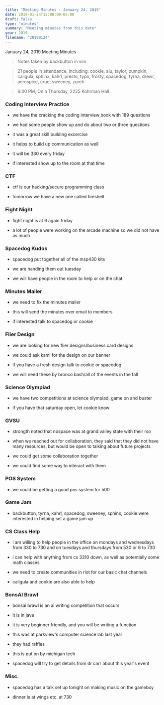```yaml
---
title: "Meeting Minutes - January 24, 2019"
date: 2019-01-24T12:00:00-05:00
draft: false
type: "minutes"
summary: "Meeting minutes from this date"
year: 2019
filename: "20190124"
---
```


January 24, 2019 Meeting Minutes
> Notes taken by backbutton in vim

> 21 people in attendance, including: cookie, alu, taylor, pumpkin, caligula, sphinx, kahrl, presto, typo, frosty, spacedog, tyrna, drewr, aerospice, crue, sweeney, zurek





> 6:00 PM, On a Thursday, 2225 Kohrman Hall

### Coding Interview Practice

* we have the cracking the coding interview book with 189 questions

* we had some people show up and do about two or three questions

* it was a great skill building excercise

* it helps to build up communication as well

* it will be 330 every friday

* if interested show up to the room at that time

### CTF

* ctf is our hacking/secure programming class

* tomorrow we have a new one called fireshell

### Fight Night

* fight night is at 6 again friday

* a lot of people were working on the arcade machine so we did not have as much

### Spacedog Kudos

* spacedog put together all of the msp430 kits

* we are handing them out tuesday

* we will have people in the room to help or on the chat

### Minutes Mailer

* we need to fix the minutes mailer

* this will send the minutes over email to members

* if interested talk to spacedog or cookie

### Flier Design

* we are looking for new flier designs/business card designs

* we could ask kami for the design on our banner

* if you have a fresh design talk to cookie or spacedog

* we will need these by bronco bash/all of the events in the fall

### Science Olympiad

* we have two competitions at science olympiad, game on and buster

* if you have that saturday open, let cookie know

### GVSU

* strongth noted that nospace was at grand valley state with their rso

* when we reached out for collaboration, they said that they did not have many resources, but would be open to talking about future projects

* we could get some collaboration together

* we could find some way to interact with them

### POS System

* we could be getting a good pos system for 500

### Game Jam

* backbutton, tyrna, kahrl, spacedog, sweeney, sphinx, cookie were interested in helping set a game jam up

### CS Class Help

* i am willing to help people in the office on mondays and wednesdays from 330 to 730 and on tuesdays and thursdays from 530 or 6 to 730

* i can help with anything from cs 3310 down, as well as potentially some math classes

* we need to create communities in riot for our basic chat channels

* caligula and cookie are also able to help

### BonsAI Brawl

* bonsai brawl is an ai writing competition that occurs

* it is in java

* it is very beginner friendly, and you will be writing a function

* this was at parkview's computer science lab last year

* they had raffles

* this is put on by michigan tech

* spacedog will try to get details from dr carr about this year's event

### Misc.

* spacedog has a talk set up tonight on making music on the gameboy

* dinner is at wings etc. at 730
